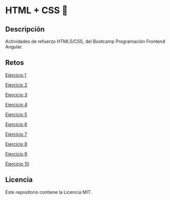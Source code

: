# HTML + CSS 💫

## Descripción

Actividades de refuerzo HTML5/CSS, del Bootcamp Programación Frontend Angular.

## Retos

[Ejercicio 1](https://carlesnacher.github.io/cnv-se02-html-css-03112022/Ex1/)

[Ejercicio 2](https://carlesnacher.github.io/cnv-se02-html-css-03112022/Ex2/Ejercicio2.html)

[Ejercicio 3](https://carlesnacher.github.io/cnv-se02-html-css-03112022/Ex3/)

[Ejercicio 4](https://carlesnacher.github.io/cnv-se02-html-css-03112022/Ex4/)

[Ejercicio 5](https://carlesnacher.github.io/cnv-se02-html-css-03112022/Ex5/)

[Ejercicio 6](https://carlesnacher.github.io/cnv-se02-html-css-03112022/parquenatural/)

[Ejercicio 7](https://carlesnacher.github.io/cnv-se02-html-css-03112022/Ex7/)

[Ejercicio 8](https://carlesnacher.github.io/cnv-se02-html-css-03112022/Ex8/)

[Ejercicio 9](https://carlesnacher.github.io/cnv-se02-html-css-03112022/Ex9/)

[Ejercicio 10](https://carlesnacher.github.io/cnv-se02-html-css-03112022/Ex10/)


## Licencia

Este repositorio contiene la Licencia MIT.
